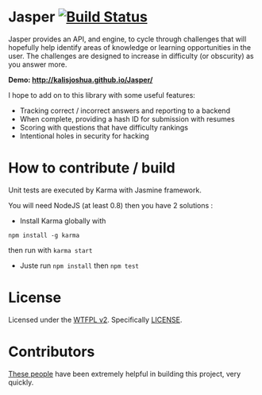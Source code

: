 # Jasper [![Build Status](https://travis-ci.org/kalisjoshua/Jasper.png?branch=master)](https://travis-ci.org/kalisjoshua/Jasper)

Jasper provides an API, and engine, to cycle through challenges that will hopefully help identify areas of knowledge or learning opportunities in the user. The challenges are designed to increase in difficulty (or obscurity) as you answer more.

 **Demo: http://kalisjoshua.github.io/Jasper/**

I hope to add on to this library with some useful features:

* Tracking correct / incorrect answers and reporting to a backend
* When complete, providing a hash ID for submission with resumes
* Scoring with questions that have difficulty rankings
* Intentional holes in security for hacking

# How to contribute / build 

Unit tests are executed by Karma with Jasmine framework.

You will need NodeJS (at least 0.8) then you have 2 solutions :

- Install Karma globally with 
```
npm install -g karma
```

then run with ```karma start```

- Juste run ```npm install``` then ```npm test```  

# License

Licensed under the [WTFPL v2](http://www.wtfpl.net/). Specifically [LICENSE](LICENSE.md).

# Contributors

[These people](CONTRIBUTORS.md) have been extremely helpful in building this project, very quickly.


